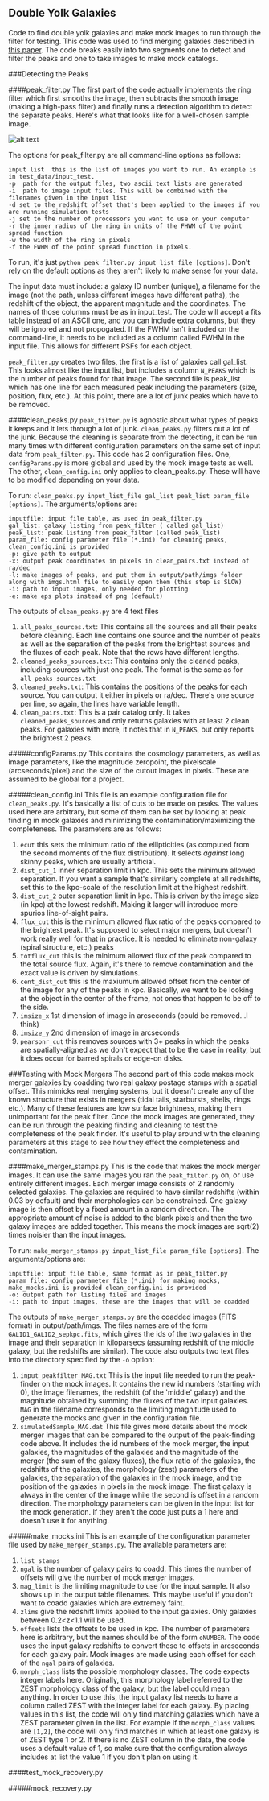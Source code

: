 ## Double Yolk Galaxies
Code to find double yolk galaxies and make mock images to run through the filter for testing. This code was used to find merging galaxies described in [this paper](http://arxiv.org/abs/1406.2327). The code breaks easily into two segments one to detect and filter the peaks and one to take images to make mock catalogs.

###Detecting the Peaks

####peak_filter.py
The first part of the code actually implements the ring filter which first smooths the image, then subtracts the smooth image (making a high-pass filter) and finally runs a detection algorithm to detect the separate peaks. Here's what that looks like for a well-chosen sample image. 

![alt text](https://raw.githubusercontent.com/clackner2007/double-yolks/master/ringfilt_img_readme.png "Example of Peak Filter")

The options for peak_filter.py are all command-line options as follows:
```
input list	this is the list of images you want to run. An example is in test_data/input_test. 
-p 	path for the output files, two ascii text lists are generated
-i 	path to image input files. This will be combined with the filenames given in the input list
-d set to the redshift offset that's been applied to the images if you are running simulation tests
-j set to the number of processors you want to use on your computer 
-r the inner radius of the ring in units of the FHWM of the point spread function
-w the width of the ring in pixels
-f the FWHM of the point spread function in pixels.
```
To run, it's just `python peak_filter.py input_list_file [options]`. Don't rely on the default options as they aren't likely to make sense for your data.

The input data must include: a galaxy ID number (unique), a filename for the image (not the path, unless different images have different paths), the redshift of the object, the apparent magnitude and the coordinates. The names of those columns must be as in input_test. The code will accept a fits table instead of an ASCII one, and you can include extra columns, but they will be ignored and not propogated. If the FWHM isn't included on the command-line, it needs to be included as a column called FWHM in the input file. This allows for different PSFs for each object.

`peak_filter.py` creates two files, the first is a list of galaxies call gal_list. This looks almost like the input list, but includes a column `N_PEAKS` which is the number of peaks found for that image. The second file is peak_list which has one line for each measured peak including the parameters (size, position, flux, etc.). At this point, there are a lot of junk peaks which have to be removed.

####clean_peaks.py
`peak_filter.py` is agnostic about what types of peaks it keeps and it lets through a lot of junk. `clean_peaks.py` filters out a lot of the junk. Because the cleaning is separate from the detecting, it can be run many times with different configuration parameters on the same set of input data from `peak_filter.py`. This code has 2 configuration files. One, `configParams.py` is more global and used by the mock image tests as well. The other, `clean_config.ini` only applies to clean_peaks.py. These will have to be modified depending on your data.

To run: `clean_peaks.py input_list_file gal_list peak_list param_file [options]`. The arguments/options are:
```
inputfile: input file table, as used in peak_filter.py
gal_list: galaxy listing from peak_filter ( called gal_list)
peak_list: peak listing from peak_filter (called peak_list)
param_file: config parameter file (*.ini) for cleaning peaks, clean_config.ini is provided
-p: give path to output
-x: output peak coordinates in pixels in clean_pairs.txt instead of ra/dec
-l: make images of peaks, and put them in output/path/imgs folder along with imgs.html file to easily open them (this step is SLOW)
-i: path to input images, only needed for plotting
-e: make eps plots instead of png (default)
```

The outputs of `clean_peaks.py` are 4 text files

1. `all_peaks_sources.txt`: This contains all the sources and all their peaks before cleaning. Each line contains one source and the number of peaks as well as the separation of the peaks from the brightest sources and the fluxes of each peak. Note that the rows have different lengths.
2. `cleaned_peaks_sources.txt`: This contains only the cleaned peaks, including sources with just one peak. The format is the same as for `all_peaks_sources.txt`
3. `cleaned_peaks.txt`: This contains the positions of the peaks for each source. You can output it either in pixels or ra/dec. There's one source per line, so again, the lines have variable length.
4. `clean_pairs.txt`: This is a pair catalog only. It takes `cleaned_peaks_sources` and only returns galaxies with at least 2 clean peaks. For galaxies with more, it notes that in `N_PEAKS`, but only reports the brightest 2 peaks. 

#####configParams.py
This contains the cosmology parameters, as well as image parameters, like the magnitude zeropoint, the pixelscale (arcseconds/pixel) and the size of the cutout images in pixels. These are assumed to be global for a project.

#####clean_config.ini
This file is an example configuration file for `clean_peaks.py`. It's basically a list of cuts to be made on peaks. The values used here are arbitrary, but some of them can be set by looking at peak finding in mock galaxies and minimizing the contamination/maximizing the completeness. The parameters are as follows:

1. `ecut` this sets the minimum ratio of the ellipticities (as computed from the second moments of the flux distribution). It selects *against* long skinny peaks, which are usually artificial.
2. `dist_cut_1` inner separation limit in kpc. This sets the minimum allowed separation. If you want a sample that's similarly complete at all redshifts, set this to the kpc-scale of the resolution limit at the highest redshift.
3. `dist_cut_2` outer separation limit in kpc. This is driven by the image size (in kpc) at the lowest redshift. Making it larger will introduce more spurios line-of-sight pairs.
4. `flux_cut` this is the minimum allowed flux ratio of the peaks compared to the brightest peak. It's supposed to select major mergers, but doesn't work really well for that in practice. It is needed to eliminate non-galaxy (spiral structure, etc.) peaks
5. `totflux_cut` this is the minimum allowed flux of the peak compared to the total source flux. Again, it's there to remove contamination and the exact value is driven by simulations.
6. `cent_dist_cut` this is the maxiumum allowed offset from the center of the image for any of the peaks in kpc. Basically, we want to be looking at the object in the center of the frame, not ones that happen to be off to the side.
7. `imsize_x` 1st dimension of image in arcseconds (could be removed...I think)
8. `imsize_y` 2nd dimension of image in arcseconds
9. `pearsonr_cut` this removes sources with 3+ peaks in which the peaks are spatially-aligned as we don't expect that to be the case in reality, but it does occur for barred spirals or edge-on disks.


###Testing with Mock Mergers
The second part of this code makes mock merger galaxies by coadding two real galaxy postage stamps with a spatial offset. This mimicks real merging systems, but it doesn't create any of the known structure that exists in mergers (tidal tails, starbursts, shells, rings etc.). Many of these features are low surface brightness, making them unimportant for the peak filter. Once the mock images are generated, they can be run through the peaking finding and cleaning to test the completeness of the peak finder. It's useful to play around with the cleaning parameters at this stage to see how they effect the completeness and contamination.

####make_merger_stamps.py
This is the code that makes the mock merger images. It can use the same images you ran the `peak_filter.py` on, or use entirely different images. Each merger image consists of 2 randomly selected galaxies. The galaxies are required to have similar redshifts (within 0.03 by default) and their morphologies can be constrained. One galaxy image is then offset by a fixed amount in a random direction. The appropriate amount of noise is added to the blank pixels and then the two galaxy images are added together. This means the mock images are sqrt(2) times noisier than the input images.

To run: `make_merger_stamps.py input_list_file param_file [options]`. The arguments/options are:
```
inputfile: input file table, same format as in peak_filter.py
param_file: config parameter file (*.ini) for making mocks, make_mocks.ini is provided clean_config.ini is provided
-o: output path for listing files and images
-i: path to input images, these are the images that will be coadded
```

The outputs of `make_merger_stamps.py` are the coadded images (FITS format) in output/path/imgs. The files names are of the form `GALID1_GALID2_sepkpc.fits`, which gives the ids of the two galaxies in the image and their separation in kiloparsecs (assuming redshift of the middle galaxy, but the redshifts are similar). The code also outputs two text files into the directory specified by the `-o` option:

1. `input_peakfilter_MAG.txt` This is the input file needed to run the peak-finder on the mock images. It contains the new id numbers (starting with 0), the image filenames, the redshift (of the 'middle' galaxy) and the magnitude obtained by summing the fluxes of the two input galaxies. `MAG` in the filename corresponds to the limiting magnitude used to generate the mocks and given in the configuration file.
2. `simulatedSample_MAG.dat` This file gives more details about the mock merger images that can be compared to the output of the peak-finding code above. It includes the id numbers of the mock merger, the input galaxies, the magnitudes of the galaxies and the magnitude of the merger (the sum of the galaxy fluxes), the flux ratio of the galaxies, the redshifts of the galaxies, the morphology (zest) parameters of the galaxies, the separation of the galaxies in the mock image, and the position of the galaxies in pixels in the mock image. The first galaxy is always in the center of the image while the second is offset in a random direction. The morphology parameters can be given in the input list for the mock generation. If they aren't the code just puts a 1 here and doesn't use it for anything.

#####make_mocks.ini
This is an example of the configuration parameter file used by `make_merger_stamps.py`. The available parameters are:

1. `list_stamps`
  1. `ngal` is the number of galaxy pairs to coadd. This times the number of offsets will give the number of mock merger images.
  2. `mag_limit` is the limiting magnitude to use for the input sample. It also shows up in the output table filenames. This maybe useful if you don't want to coadd galaxies which are extremely faint.
2. `zlims` give the redshift limits applied to the input galaxies. Only galaxies between 0.2<z<1.1 will be used.
3. `offsets` lists the offsets to be used in kpc. The number of parameters here is arbitrary, but the names should be of the form `oNUMBER`. The code uses the input galaxy redshifts to convert these to offsets in arcseconds for each galaxy pair. Mock images are made using each offset for each of the `ngal` pairs of galaxies.
4. `morph_class` lists the possible morphology classes. The code expects integer labels here. Originally, this morphology label referred to the ZEST morphology class of the galaxy, but the label could mean anything. In order to use this, the input galaxy list needs to have a column called ZEST with the integer label for each galaxy. By placing values in this list, the code will only find matching galaxies which have a ZEST parameter given in the list. For example if the `morph_class` values are `[1,2]`, the code will only find matches in which at least one galaxy is of ZEST type 1 or 2. If there is no ZEST column in the data, the code uses a default value of 1, so make sure that the configuration always includes at list the value 1 if you don't plan on using it.


####test_mock_recovery.py

#####mock_recovery.py


